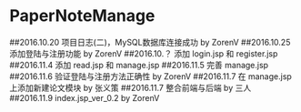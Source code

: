 # PaperNoteManage
##2016.10.20
项目日志(二)，MySQL数据库连接成功 by ZorenV
##2016.10.25
添加登陆与注册功能 by ZorenV
##2016.10.？
添加 login.jsp 和 register.jsp
##2016.11.4
添加 read.jsp 和  manage.jsp
##2016.11.5
完善 manage.jsp
##2016.11.6
验证登陆与注册方法正确性 by ZorenV
##2016.11.7
在 manage.jsp 上添加新建论文模块 by 张义策
##2016.11.7
整合前端与后端 by 三人
##2016.11.9
index.jsp_ver_0.2 by ZorenV